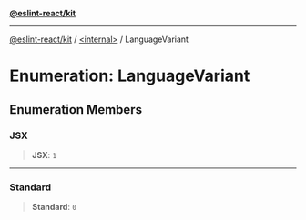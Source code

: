 [**@eslint-react/kit**](../../README.md)

***

[@eslint-react/kit](../../README.md) / [\<internal\>](../README.md) / LanguageVariant

# Enumeration: LanguageVariant

## Enumeration Members

### JSX

> **JSX**: `1`

***

### Standard

> **Standard**: `0`
